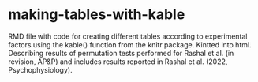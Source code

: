 # making-tables-with-kable
RMD file with code for creating different tables according to experimental factors using the kable() function from the knitr package. Kintted into html.
Describing results of permutation tests performed for Rashal et al. (in revision, AP&P) and includes results reported in Rashal et al. (2022, Psychophysiology).

